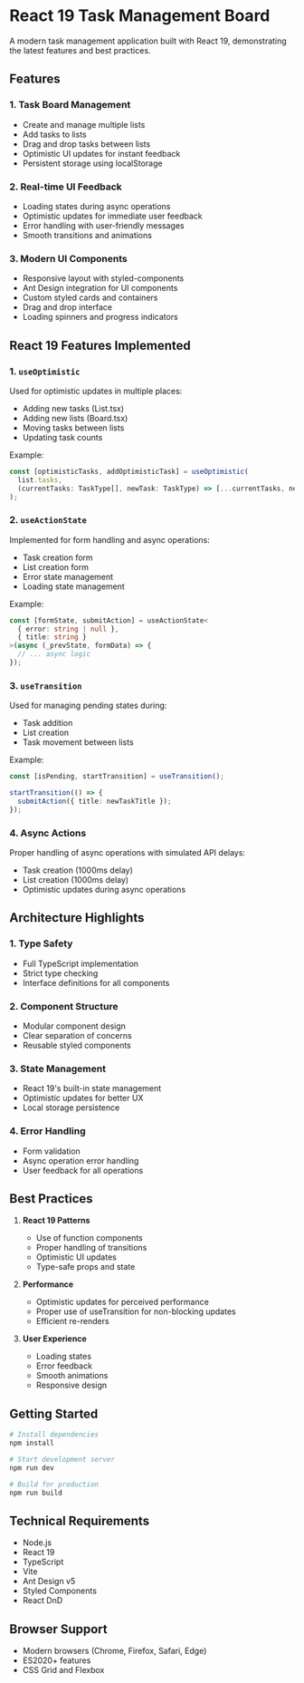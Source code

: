 # React 19 Task Management Board

A modern task management application built with React 19, demonstrating the latest features and best practices.

## Features

### 1. Task Board Management
- Create and manage multiple lists
- Add tasks to lists
- Drag and drop tasks between lists
- Optimistic UI updates for instant feedback
- Persistent storage using localStorage

### 2. Real-time UI Feedback
- Loading states during async operations
- Optimistic updates for immediate user feedback
- Error handling with user-friendly messages
- Smooth transitions and animations

### 3. Modern UI Components
- Responsive layout with styled-components
- Ant Design integration for UI components
- Custom styled cards and containers
- Drag and drop interface
- Loading spinners and progress indicators

## React 19 Features Implemented

### 1. `useOptimistic`
Used for optimistic updates in multiple places:
- Adding new tasks (List.tsx)
- Adding new lists (Board.tsx)
- Moving tasks between lists
- Updating task counts

Example:
```typescript
const [optimisticTasks, addOptimisticTask] = useOptimistic(
  list.tasks,
  (currentTasks: TaskType[], newTask: TaskType) => [...currentTasks, newTask]
);
```

### 2. `useActionState`
Implemented for form handling and async operations:
- Task creation form
- List creation form
- Error state management
- Loading state management

Example:
```typescript
const [formState, submitAction] = useActionState<
  { error: string | null },
  { title: string }
>(async (_prevState, formData) => {
  // ... async logic
});
```

### 3. `useTransition`
Used for managing pending states during:
- Task addition
- List creation
- Task movement between lists

Example:
```typescript
const [isPending, startTransition] = useTransition();

startTransition(() => {
  submitAction({ title: newTaskTitle });
});
```

### 4. Async Actions
Proper handling of async operations with simulated API delays:
- Task creation (1000ms delay)
- List creation (1000ms delay)
- Optimistic updates during async operations

## Architecture Highlights

### 1. Type Safety
- Full TypeScript implementation
- Strict type checking
- Interface definitions for all components

### 2. Component Structure
- Modular component design
- Clear separation of concerns
- Reusable styled components

### 3. State Management
- React 19's built-in state management
- Optimistic updates for better UX
- Local storage persistence

### 4. Error Handling
- Form validation
- Async operation error handling
- User feedback for all operations

## Best Practices

1. **React 19 Patterns**
   - Use of function components
   - Proper handling of transitions
   - Optimistic UI updates
   - Type-safe props and state

2. **Performance**
   - Optimistic updates for perceived performance
   - Proper use of useTransition for non-blocking updates
   - Efficient re-renders

3. **User Experience**
   - Loading states
   - Error feedback
   - Smooth animations
   - Responsive design

## Getting Started

```bash
# Install dependencies
npm install

# Start development server
npm run dev

# Build for production
npm run build
```

## Technical Requirements

- Node.js
- React 19
- TypeScript
- Vite
- Ant Design v5
- Styled Components
- React DnD

## Browser Support

- Modern browsers (Chrome, Firefox, Safari, Edge)
- ES2020+ features
- CSS Grid and Flexbox
